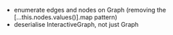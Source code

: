 - enumerate edges and nodes on Graph (removing the [...this.nodes.values()].map pattern)
- deserialise InteractiveGraph, not just Graph
